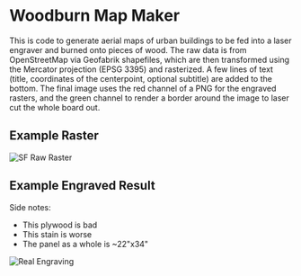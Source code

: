 # Woodburn Map Maker

This is code to generate aerial maps of urban buildings to be fed into a laser engraver and burned onto pieces of wood.  The raw data is from OpenStreetMap via Geofabrik shapefiles, which are then transformed using the Mercator projection (EPSG 3395) and rasterized.  A few lines of text (title, coordinates of the centerpoint, optional subtitle) are added to the bottom.  The final image uses the red channel of a PNG for the engraved rasters, and the green channel to render a border around the image to laser cut the whole board out.

## Example Raster
![SF Raw Raster](maps/san-francisco.png)

## Example Engraved Result

Side notes: 
 - This plywood is bad
 - This stain is worse
 - The panel as a whole is ~22"x34"

![Real Engraving](images/result.jpg)